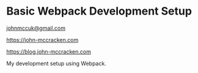 # Basic Webpack Development Setup

johnmccuk@gmail.com

https://john-mccracken.com

https://blog.john-mccracken.com

My development setup using Webpack.
